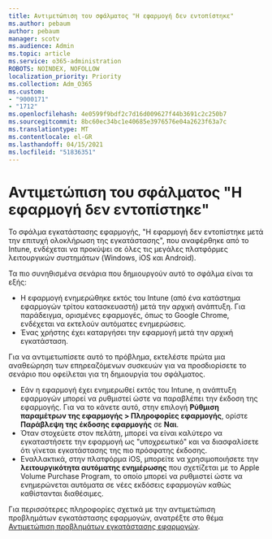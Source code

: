 ```yaml
---
title: Αντιμετώπιση του σφάλματος "Η εφαρμογή δεν εντοπίστηκε"
ms.author: pebaum
author: pebaum
manager: scotv
ms.audience: Admin
ms.topic: article
ms.service: o365-administration
ROBOTS: NOINDEX, NOFOLLOW
localization_priority: Priority
ms.collection: Adm_O365
ms.custom:
- "9000171"
- "1712"
ms.openlocfilehash: 4e0599f9bdf2c7d16d009627f44b3691c2c250b7
ms.sourcegitcommit: 8bc60ec34bc1e40685e3976576e04a2623f63a7c
ms.translationtype: MT
ms.contentlocale: el-GR
ms.lasthandoff: 04/15/2021
ms.locfileid: "51836351"
---
```

# <a name="mitigate-the-application-was-not-detected-error"></a>Αντιμετώπιση του σφάλματος "Η εφαρμογή δεν εντοπίστηκε"

Το σφάλμα εγκατάστασης εφαρμογής, "Η εφαρμογή δεν εντοπίστηκε μετά την επιτυχή ολοκλήρωση της εγκατάστασης", που αναφέρθηκε από το Intune, ενδέχεται να προκύψει σε όλες τις μεγάλες πλατφόρμες λειτουργικών συστημάτων (Windows, iOS και Android).

Τα πιο συνηθισμένα σενάρια που δημιουργούν αυτό το σφάλμα είναι τα εξής:

- Η εφαρμογή ενημερώθηκε εκτός του Intune (από ένα κατάστημα εφαρμογών τρίτου κατασκευαστή) μετά την αρχική ανάπτυξη. Για παράδειγμα, ορισμένες εφαρμογές, όπως το Google Chrome, ενδέχεται να εκτελούν αυτόματες ενημερώσεις.
- Ένας χρήστης έχει καταργήσει την εφαρμογή μετά την αρχική εγκατάσταση.

Για να αντιμετωπίσετε αυτό το πρόβλημα, εκτελέστε πρώτα μια αναθεώρηση των επηρεαζόμενων συσκευών για να προσδιορίσετε το σενάριο που οφείλεται για τη δημιουργία του σφάλματος.

- Εάν η εφαρμογή έχει ενημερωθεί εκτός του Intune, η ανάπτυξη εφαρμογών μπορεί να ρυθμιστεί ώστε να παραβλέπει την έκδοση της εφαρμογής. Για να το κάνετε αυτό, στην επιλογή **Ρύθμιση παραμέτρων της εφαρμογής > Πληροφορίες εφαρμογής**, ορίστε **Παράβλεψη της έκδοσης εφαρμογής** σε **Ναι**.
- Όταν στοχεύετε στον πελάτη, μπορεί να είναι καλύτερο να εγκαταστήσετε την εφαρμογή ως "υποχρεωτικό" και να διασφαλίσετε ότι γίνεται εγκατάστασης της πιο πρόσφατης έκδοσης.
- Εναλλακτικά, στην πλατφόρμα iOS, μπορείτε να χρησιμοποιήσετε την **λειτουργικότητα αυτόματης ενημέρωσης** που σχετίζεται με το Apple Volume Purchase Program, το οποίο μπορεί να ρυθμιστεί ώστε να ενημερώνεται αυτόματα σε νέες εκδόσεις εφαρμογών καθώς καθίστανται διαθέσιμες.

Για περισσότερες πληροφορίες σχετικά με την αντιμετώπιση προβλημάτων εγκατάστασης εφαρμογών, ανατρέξτε στο θέμα [Αντιμετώπιση προβλημάτων εγκατάστασης εφαρμογών](https://docs.microsoft.com/intune/troubleshoot-app-install).
